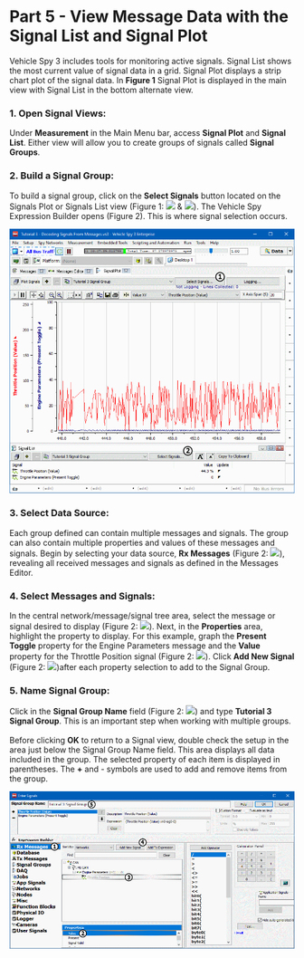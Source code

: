 # Part 5 - View Message Data with the Signal List and Signal Plot

Vehicle Spy 3 includes tools for monitoring active signals.  Signal List shows the most current value of signal data in a grid. Signal Plot displays a strip chart plot of the signal data. In **Figure 1** Signal Plot is displayed in the main view with Signal List in the bottom alternate view.

### 1. Open Signal Views:

Under **Measurement** in the Main Menu bar, access **Signal Plot** and **Signal List**. Either view will allow you to create groups of signals called **Signal Groups**.

### 2. Build a Signal Group:

To build a signal group, click on the **Select Signals** button located on the Signals Plot or Signals List view (Figure 1: ![](https://cdn.intrepidcs.net/support/VehicleSpy/assets/smOne.gif) & ![](https://cdn.intrepidcs.net/support/VehicleSpy/assets/smTwo.gif)). The Vehicle Spy Expression Builder opens (Figure 2). This is where signal selection occurs.

![Figure 1: Viewing signal data using Signal Plot and Signal List.](../../.gitbook/assets/spyexample3.5.2.gif)

### 3. Select Data Source:

Each group defined can contain multiple messages and signals. The group can also contain multiple properties and values of these messages and signals. Begin by selecting your data source, **Rx Messages** (Figure 2: ![](https://cdn.intrepidcs.net/support/VehicleSpy/assets/smOne.gif)), revealing all received messages and signals as defined in the Messages Editor.

### 4. Select Messages and Signals:

In the central network/message/signal tree area, select the message or signal desired to display (Figure 2: ![](https://cdn.intrepidcs.net/support/VehicleSpy/assets/smThree.gif)). Next, in the **Properties** area, highlight the property to display. For this example, graph the **Present Toggle** property for the Engine Parameters message and the **Value** property for the Throttle Position signal (Figure 2: ![](https://cdn.intrepidcs.net/support/VehicleSpy/assets/smTwo.gif)). Click **Add New Signal** (Figure 2: ![](https://cdn.intrepidcs.net/support/VehicleSpy/assets/smFour.gif))after each property selection to add to the Signal Group.

### 5. Name Signal Group:

Click in the **Signal Group Name** field (Figure 2: ![](https://cdn.intrepidcs.net/support/VehicleSpy/assets/smFive.gif)) and type **Tutorial 3 Signal Group**.  This is an important step when working with multiple groups.\
\
Before clicking **OK** to return to a Signal view, double check the setup in the area just below the Signal Group Name field. This area displays all data included in the group. The selected property of each item is displayed in parentheses. The **+** and - symbols are used to add and remove items from the group.

![Figure 2: The Expression Builder makes setting up a Signal Group simple.](../../.gitbook/assets/spyexample3.5.gif)
